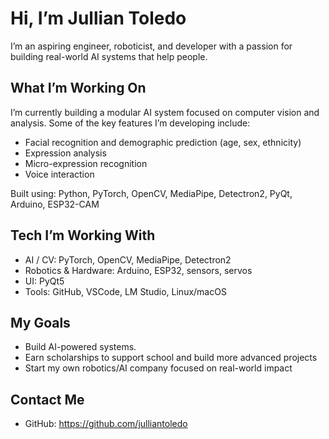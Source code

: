 # Hi, I’m Jullian Toledo  
I’m an aspiring engineer, roboticist, and developer with a passion for building real-world AI systems that help people.

## What I’m Working On
I’m currently building a modular AI system focused on computer vision and analysis. Some of the key features I’m developing include:
- Facial recognition and demographic prediction (age, sex, ethnicity)
- Expression analysis 
- Micro-expression recognition
- Voice interaction 

Built using: Python, PyTorch, OpenCV, MediaPipe, Detectron2, PyQt, Arduino, ESP32-CAM

## Tech I’m Working With
- AI / CV: PyTorch, OpenCV, MediaPipe, Detectron2
- Robotics & Hardware: Arduino, ESP32, sensors, servos
- UI: PyQt5
- Tools: GitHub, VSCode, LM Studio, Linux/macOS

## My Goals
- Build AI-powered systems.
- Earn scholarships to support school and build more advanced projects
- Start my own robotics/AI company focused on real-world impact

## Contact Me
- GitHub: https://github.com/julliantoledo
